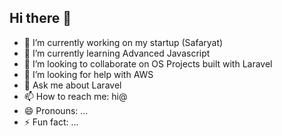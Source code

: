 ## Hi there 👋

- 🔭 I’m currently working on my startup (Safaryat)
- 🌱 I’m currently learning Advanced Javascript
- 👯 I’m looking to collaborate on OS Projects built with Laravel
- 🤔 I’m looking for help with AWS
- 💬 Ask me about Laravel
- 📫 How to reach me: hi@
- 😄 Pronouns: ...
- ⚡ Fun fact: ...

